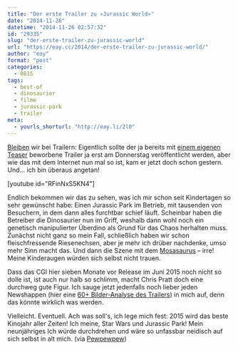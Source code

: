 ```yaml
---
title: "Der erste Trailer zu »Jurassic World«"
date: "2014-11-26"
datetime: "2014-11-26 02:57:32"
id: "29335"
slug: "der-erste-trailer-zu-jurassic-world"
url: "https://eay.cc/2014/der-erste-trailer-zu-jurassic-world/"
author: "eay"
format: "post"
categories:
  - 0815
tags:
  - best-of
  - dinosaurier
  - filme
  - jurassic-park
  - trailer
meta:
  - yourls_shorturl: "http://eay.li/2l0"
---
```


[Bleiben](//eay.cc/2014/trailer-zu-neill-blomkamps-chappie/) wir bei Trailern: Eigentlich sollte der ja bereits mit [einem eigenen Teaser](//eay.cc/2014/jurassic-world-teaser/) beworbene Trailer ja erst am Donnerstag veröffentlicht werden, aber wie das mit dem Internet nun mal so ist, kam er jetzt doch schon gestern. Und... ich bin überaus angetan!

\[youtube id="RFinNxS5KN4"\]

Endlich bekommen wir das zu sehen, was ich mir schon seit Kindertagen so sehr gewünscht habe: Einen Jurassic Park im Betrieb, mit tausenden von Besuchern, in dem dann alles furchtbar schief läuft. Scheinbar haben die Betreiber die Dinosaurier nun im Griff, weshalb dann wohl noch ein genetisch manipulierter Überdino als Grund für das Chaos herhalten muss. Zunächst nicht ganz so mein Fall, schließlich haben wir schon fleischfressende Riesenechsen, aber je mehr ich drüber nachdenke, umso mehr Sinn macht das. Und dann die Szene mit dem [Mosasaurus](http://www.pewpewpew.de/2014/11/09/jurassic-world-mosasaur/) – irre! Meine Kinderaugen würden sich selbst nicht trauen.

Dass das CGI hier sieben Monate vor Release im Juni 2015 noch nicht so dolle ist, ist auch nur halb so schlimm, macht Chris Pratt doch eine durchweg gute Figur. Ich sauge jetzt jedenfalls noch lieber jeden Newshappen (hier eine [60+ Bilder-Analyse des Trailers](http://www.slashfilm.com/jurassic-world-photos/)) in mich auf, denn das könnte wirklich was werden.

Vielleicht. Eventuell. Ach was soll's, ich lege mich fest: 2015 wird das beste Kinojahr aller Zeiten! Ich meine, Star Wars und Jurassic Park! Mein neunjähriges Ich würde durchdrehen und wäre so unfassbar neidisch auf sich selbst in alt mich. (via [Pewpewpew](http://www.pewpewpew.de/2014/11/25/teaser-trailer-welcome-to-jurassic-world/))
